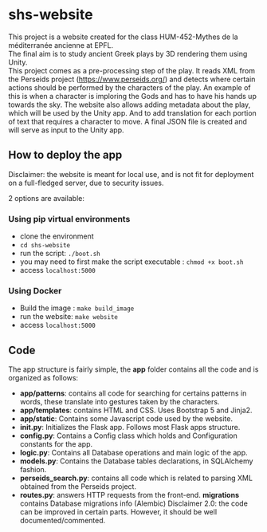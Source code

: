 # shs-website

This project is a website created for the class HUM-452-Mythes de la méditerranée ancienne
at EPFL.  
The final aim is to study ancient Greek plays by 3D rendering them using Unity.  
This project comes as a pre-processing step of the play. It reads XML from the Perseids project (https://www.perseids.org/)
and detects where certain actions should be performed by the characters of the play. An example of this
is when a character is imploring the Gods and has to have his hands up towards the sky.
The website also allows adding metadata about the play, which will be used by the Unity app.
And to add translation for each portion of text that requires a character to move.
A final JSON file is created and will serve as input to the Unity app.


## How to deploy the app
Disclaimer: the website is meant for local use, and is not fit for deployment on a full-fledged
server, due to security issues.

2 options are available:
### Using pip virtual environments
- clone the environment
- `cd shs-website`
- run the script: `./boot.sh`
- you may need to first make the script executable : `chmod +x boot.sh`
- access `localhost:5000`

### Using Docker
- Build the image : `make build_image`
- run the website: `make website`
- access `localhost:5000`

## Code
The app structure is fairly simple,
the **app** folder contains all the code and is organized as follows:
- **app/patterns**: contains all code for searching for certains patterns in words, these
translate into gestures taken by the characters.
- **app/templates**: contains HTML and CSS. Uses Bootstrap 5 and Jinja2.
- **app/static**: Contains some Javascript code used by the website.
- **__init__.py**: Initializes the Flask app. Follows most Flask apps structure.
- **config.py**: Contains a Config class which holds and Configuration constants
for the app.
- **logic.py**: Contains all Database operations and main logic of the app.
- **models.py**: Contains the Database tables declarations, in SQLAlchemy fashion.
- **perseids_search.py**: contains all code which is related to parsing XML obtained from
the Perseids project.
- **routes.py**: answers HTTP requests from the front-end.
**migrations** contains Database migrations info (Alembic)
Disclaimer 2.0: the code can be improved in certain parts. However, it should be well documented/commented.  

